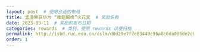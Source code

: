 ```yaml
---
layout: post  # 使用合适的布局
title: 孟澄荣获华为 “难题揭榜”火花奖  # 奖励名称
date: 2023-09-11  # 奖励的发布日期
categories: rewards  # 类别，使用 rewards 以便归档
permalink: http://isbd.ruc.edu.cn/cslm/d0d29e7f7e83449c96a8c6da0d6de2c0.htm
order: 1
---
```




